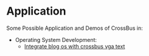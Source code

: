 # Application 

Some Possible Application and Demos of CrossBus in:

- Operating System Development:
  - [Integrate blog os with crossbus vga text](./application-os-dev-integrate-blog-os-with-crossbus-vga-text.md)

